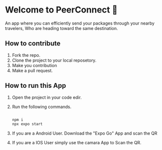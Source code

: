 # Welcome to PeerConnect 🚗

An app where you can efficiently send your packages through your nearby travelers, Who are heading toward the same destination.

## How to contribute

1. Fork the repo.
2. Clone the project to your local reposetory.
3. Make you contribution
4. Make a pull request.

## How to run this App

1. Open the project in your code edir.
2. Run the following commands.

   ```javaScript

   npm i
   npx expo start

   ```

3. If you are a Android User. Download the "Expo Go" App and scan the QR
4. If you are a IOS User simply use the camara App to Scan the QR.
